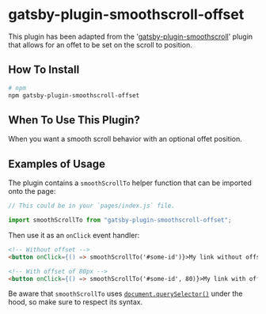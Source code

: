 # gatsby-plugin-smoothscroll-offset

This plugin has been adapted from the '[gatsby-plugin-smoothscroll](https://www.npmjs.com/package/gatsby-plugin-smoothscroll)' plugin that allows for an offet to be set on the scroll to position.

## How To Install

```bash
# npm
npm gatsby-plugin-smoothscroll-offset
```

## When To Use This Plugin?

When you want a smooth scroll behavior with an optional offet position.

## Examples of Usage

The plugin contains a `smoothScrollTo` helper function that can be imported onto the page:

```js
// This could be in your `pages/index.js` file.

import smoothScrollTo from "gatsby-plugin-smoothscroll-offset";
```

Then use it as an `onClick` event handler:

```html
<!-- Without offset -->
<button onClick={() => smoothScrollTo('#some-id')}>My link without offset</button>

<!-- With offset of 80px -->
<button onClick={() => smoothScrollTo('#some-id', 80)}>My link with offset</button>
```

Be aware that `smoothScrollTo` uses [`document.querySelector()`](https://developer.mozilla.org/en-US/docs/Web/API/Document/querySelector) under the hood, so make sure to respect its syntax.
